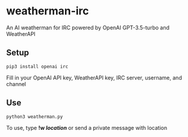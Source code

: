 # weatherman-irc

An AI weatherman for IRC powered by OpenAI GPT-3.5-turbo and WeatherAPI

## Setup
```
pip3 install openai irc
```
Fill in your OpenAI API key, WeatherAPI key, IRC server, username, and channel

## Use
```
python3 weatherman.py
```

To use, type **!w _location_** or send a private message with location
